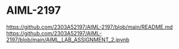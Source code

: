 # AIML-2197
https://github.com/2303A52197/AIML-2197/blob/main/README.md
https://github.com/2303A52197/AIML-2197/blob/main/AIML_LAB_ASSIGNMENT_2.ipynb
